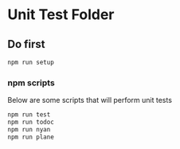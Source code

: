 # Unit Test Folder
## Do first 
```sh
npm run setup
```
### npm scripts
Below are some scripts that will perform unit tests
```sh
npm run test
npm run todoc
npm run nyan 
npm run plane
```

